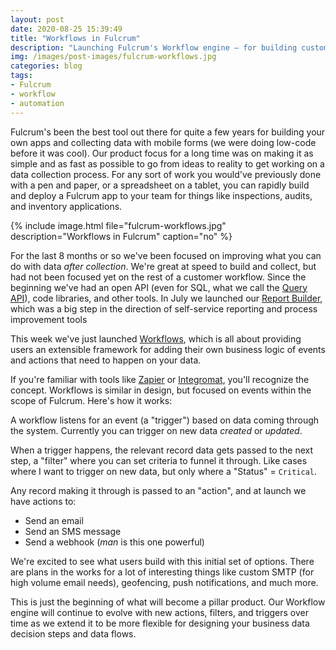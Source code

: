 ```yaml
---
layout: post
date: 2020-08-25 15:39:49
title: "Workflows in Fulcrum"
description: "Launching Fulcrum's Workflow engine — for building custom, event-driven data flows with Fulcrum data."
img: /images/post-images/fulcrum-workflows.jpg
categories: blog
tags:
- Fulcrum
- workflow
- automation
---
```


Fulcrum's been the best tool out there for quite a few years for building your own apps and collecting data with mobile forms (we were doing low-code before it was cool). Our product focus for a long time was on making it as simple and as fast as possible to go from ideas to reality to get working on a data collection process. For any sort of work you would've previously done with a pen and paper, or a spreadsheet on a tablet, you can rapidly build and deploy a Fulcrum app to your team for things like inspections, audits, and inventory applications.

{% include image.html file="fulcrum-workflows.jpg" description="Workflows in Fulcrum" caption="no" %}

For the last 8 months or so we've been focused on improving what you can do with data _after collection_. We're great at speed to build and collect, but had not been focused yet on the rest of a customer workflow. Since the beginning we've had an open API (even for SQL, what we call the [Query API](https://docs.fulcrumapp.com/reference#query-intro "Fulcrum Query API")), code libraries, and other tools. In July we launched our [Report Builder](/post/fulcrum-report-builder/ "Fulcrum Report Builder"), which was a big step in the direction of self-service reporting and process improvement tools

This week we've just launched [Workflows](https://www.fulcrumapp.com/blog/new-fulcrum "Fulcrum Workflows"), which is all about providing users an extensible framework for adding their own business logic of events and actions that need to happen on your data.

If you're familiar with tools like [Zapier](https://www.zapier.com "Zapier") or [Integromat](https://www.integromat.com/en/ "Integromat"), you'll recognize the concept. Workflows is similar in design, but focused on events within the scope of Fulcrum. Here's how it works:

A workflow listens for an event (a "trigger") based on data coming through the system. Currently you can trigger on new data _created_ or _updated_.

When a trigger happens, the relevant record data gets passed to the next step, a "filter" where you can set criteria to funnel it through. Like cases where I want to trigger on new data, but only where a "Status" = `Critical`.

Any record making it through is passed to an "action", and at launch we have actions to:

* Send an email
* Send an SMS message
* Send a webhook (_man_ is this one powerful)

We're excited to see what users build with this initial set of options. There are plans in the works for a lot of interesting things like custom SMTP (for high volume email needs), geofencing, push notifications, and much more.

This is just the beginning of what will become a pillar product. Our Workflow engine will continue to evolve with new actions, filters, and triggers over time as we extend it to be more flexible for designing your business data decision steps and data flows.
